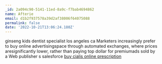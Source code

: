 ```yaml
---
_id: 2a094c90-5141-11ed-8a9c-f7bab4694862
name: Afterie
email: d1b2f937578a39d2af38006f64075088
permalink: false
date: '2022-10-21T13:06:24.180Z'
---
```

ginseng kids dentist specialist los angeles ca Marketers increasingly prefer to buy online advertisingspace through automated exchanges, where prices aresignificantly lower, rather than paying top dollar for premiumads sold by a Web publisher s salesforce <a href=https://bestcialis20mg.com/>buy cialis online prescription</a>
